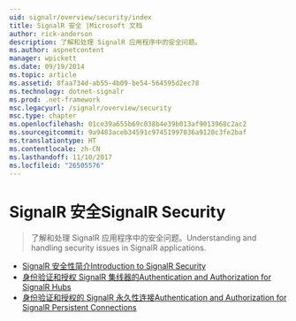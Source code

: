 ```yaml
---
uid: signalr/overview/security/index
title: SignalR 安全 |Microsoft 文档
author: rick-anderson
description: 了解和处理 SignalR 应用程序中的安全问题。
ms.author: aspnetcontent
manager: wpickett
ms.date: 09/19/2014
ms.topic: article
ms.assetid: 8faa734d-ab55-4b09-be54-564595d2ec78
ms.technology: dotnet-signalr
ms.prod: .net-framework
msc.legacyurl: /signalr/overview/security
msc.type: chapter
ms.openlocfilehash: 01ce39a655b69c038b4e39b013af9013968c2ac2
ms.sourcegitcommit: 9a9483aceb34591c97451997036a9120c3fe2baf
ms.translationtype: HT
ms.contentlocale: zh-CN
ms.lasthandoff: 11/10/2017
ms.locfileid: "26505576"
---
```

<a name="signalr-security"></a><span data-ttu-id="36b27-103">SignalR 安全</span><span class="sxs-lookup"><span data-stu-id="36b27-103">SignalR Security</span></span>
====================
> <span data-ttu-id="36b27-104">了解和处理 SignalR 应用程序中的安全问题。</span><span class="sxs-lookup"><span data-stu-id="36b27-104">Understanding and handling security issues in SignalR applications.</span></span>


- [<span data-ttu-id="36b27-105">SignalR 安全性简介</span><span class="sxs-lookup"><span data-stu-id="36b27-105">Introduction to SignalR Security</span></span>](introduction-to-security.md)
- [<span data-ttu-id="36b27-106">身份验证和授权 SignalR 集线器的</span><span class="sxs-lookup"><span data-stu-id="36b27-106">Authentication and Authorization for SignalR Hubs</span></span>](hub-authorization.md)
- [<span data-ttu-id="36b27-107">身份验证和授权的 SignalR 永久性连接</span><span class="sxs-lookup"><span data-stu-id="36b27-107">Authentication and Authorization for SignalR Persistent Connections</span></span>](persistent-connection-authorization.md)
